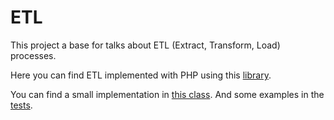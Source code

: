 # ETL

This project a base for talks about ETL (Extract, Transform, Load) processes.

Here you can find ETL implemented with PHP using this [library](https://github.com/flow-php/etl).

You can find a small implementation in [this class](src/EtlUsage.php). And some examples in the [tests](tests/EtlUsageTest.php).
